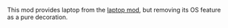 This mod provides laptop from the [laptop mod](https://content.minetest.net/packages/GamingAssociation39/laptop/), but removing its OS feature as a pure decoration.
